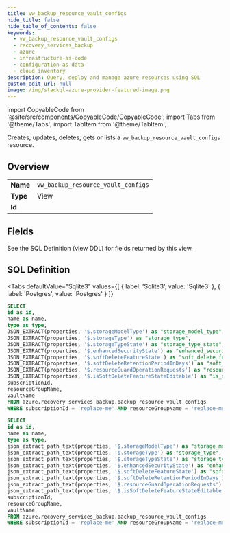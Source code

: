 ```yaml
--- 
title: vw_backup_resource_vault_configs
hide_title: false
hide_table_of_contents: false
keywords:
  - vw_backup_resource_vault_configs
  - recovery_services_backup
  - azure
  - infrastructure-as-code
  - configuration-as-data
  - cloud inventory
description: Query, deploy and manage azure resources using SQL
custom_edit_url: null
image: /img/stackql-azure-provider-featured-image.png
---
```


import CopyableCode from '@site/src/components/CopyableCode/CopyableCode';
import Tabs from '@theme/Tabs';
import TabItem from '@theme/TabItem';

Creates, updates, deletes, gets or lists a <code>vw_backup_resource_vault_configs</code> resource.

## Overview
<table><tbody>
<tr><td><b>Name</b></td><td><code>vw_backup_resource_vault_configs</code></td></tr>
<tr><td><b>Type</b></td><td>View</td></tr>
<tr><td><b>Id</b></td><td><CopyableCode code="azure.recovery_services_backup.vw_backup_resource_vault_configs" /></td></tr>
</tbody></table>

## Fields

See the SQL Definition (view DDL) for fields returned by this view.

## SQL Definition

<Tabs
defaultValue="Sqlite3"
values={[
{ label: 'Sqlite3', value: 'Sqlite3' },
{ label: 'Postgres', value: 'Postgres' }
]}
>
<TabItem value="Sqlite3">

```sql
SELECT
id as id,
name as name,
type as type,
JSON_EXTRACT(properties, '$.storageModelType') as "storage_model_type",
JSON_EXTRACT(properties, '$.storageType') as "storage_type",
JSON_EXTRACT(properties, '$.storageTypeState') as "storage_type_state",
JSON_EXTRACT(properties, '$.enhancedSecurityState') as "enhanced_security_state",
JSON_EXTRACT(properties, '$.softDeleteFeatureState') as "soft_delete_feature_state",
JSON_EXTRACT(properties, '$.softDeleteRetentionPeriodInDays') as "soft_delete_retention_period_in_days",
JSON_EXTRACT(properties, '$.resourceGuardOperationRequests') as "resource_guard_operation_requests",
JSON_EXTRACT(properties, '$.isSoftDeleteFeatureStateEditable') as "is_soft_delete_feature_state_editable",
subscriptionId,
resourceGroupName,
vaultName
FROM azure.recovery_services_backup.backup_resource_vault_configs
WHERE subscriptionId = 'replace-me' AND resourceGroupName = 'replace-me' AND vaultName = 'replace-me';
```

</TabItem>
<TabItem value="Postgres">

```sql
SELECT
id as id,
name as name,
type as type,
json_extract_path_text(properties, '$.storageModelType') as "storage_model_type",
json_extract_path_text(properties, '$.storageType') as "storage_type",
json_extract_path_text(properties, '$.storageTypeState') as "storage_type_state",
json_extract_path_text(properties, '$.enhancedSecurityState') as "enhanced_security_state",
json_extract_path_text(properties, '$.softDeleteFeatureState') as "soft_delete_feature_state",
json_extract_path_text(properties, '$.softDeleteRetentionPeriodInDays') as "soft_delete_retention_period_in_days",
json_extract_path_text(properties, '$.resourceGuardOperationRequests') as "resource_guard_operation_requests",
json_extract_path_text(properties, '$.isSoftDeleteFeatureStateEditable') as "is_soft_delete_feature_state_editable",
subscriptionId,
resourceGroupName,
vaultName
FROM azure.recovery_services_backup.backup_resource_vault_configs
WHERE subscriptionId = 'replace-me' AND resourceGroupName = 'replace-me' AND vaultName = 'replace-me';
```

</TabItem>
</Tabs>
